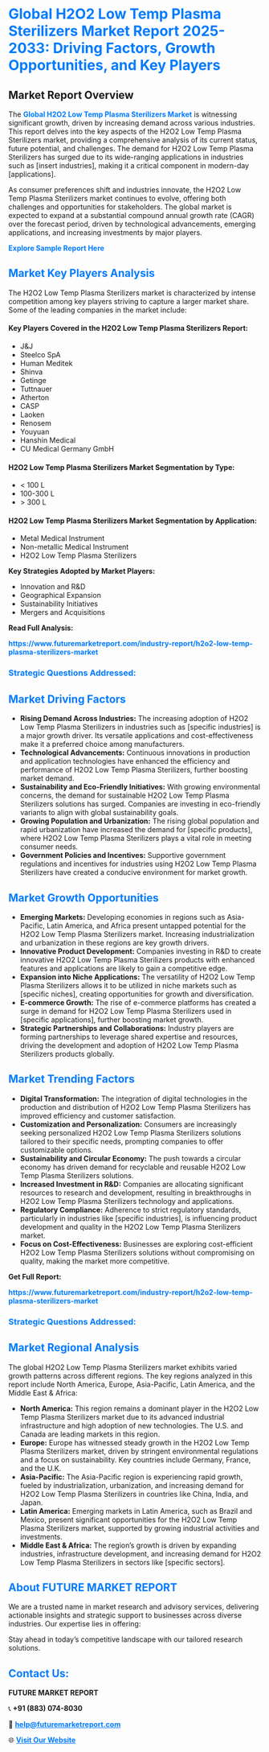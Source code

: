 <h1 style="color: #007BFF;">Global H2O2 Low Temp Plasma Sterilizers Market Report 2025-2033: Driving Factors, Growth Opportunities, and Key Players</h1>

<section id="overview">
<h2>Market Report Overview</h2>
<p>The <a href="https://www.futuremarketreport.com/industry-report/h2o2-low-temp-plasma-sterilizers-market" style="color: #007BFF; text-decoration: none;"><strong>Global H2O2 Low Temp Plasma Sterilizers Market</strong></a> is witnessing significant growth, driven by increasing demand across various industries. This report delves into the key aspects of the H2O2 Low Temp Plasma Sterilizers market, providing a comprehensive analysis of its current status, future potential, and challenges. The demand for H2O2 Low Temp Plasma Sterilizers has surged due to its wide-ranging applications in industries such as [insert industries], making it a critical component in modern-day [applications].</p>
<p>As consumer preferences shift and industries innovate, the H2O2 Low Temp Plasma Sterilizers market continues to evolve, offering both challenges and opportunities for stakeholders. The global market is expected to expand at a substantial compound annual growth rate (CAGR) over the forecast period, driven by technological advancements, emerging applications, and increasing investments by major players.</p>
</section>

<section id="overview">
<p><a href="https://www.futuremarketreport.com/request-sample/reportId=127661" style="color: #007BFF; text-decoration: none;"><strong>Explore Sample Report Here</strong></a></p>
</section>

<section id="key-players">
<h2 style="color: #007BFF;">Market Key Players Analysis</h2>
<p>The H2O2 Low Temp Plasma Sterilizers market is characterized by intense competition among key players striving to capture a larger market share. Some of the leading companies in the market include:</p>
<h4>Key Players Covered in the H2O2 Low Temp Plasma Sterilizers Report:</h4>
<ul><li>J&amp;J</li><li>Steelco SpA</li><li>Human Meditek</li><li>Shinva</li><li>Getinge</li><li>Tuttnauer</li><li>Atherton</li><li>CASP</li><li>Laoken</li><li>Renosem</li><li>Youyuan</li><li>Hanshin Medical</li><li>CU Medical Germany GmbH</li></ul>
<h4>H2O2 Low Temp Plasma Sterilizers Market Segmentation by Type:</h4>
<ul><li>&lt; 100 L</li><li>100-300 L</li><li>&gt; 300 L</li></ul>

<h4>H2O2 Low Temp Plasma Sterilizers Market Segmentation by Application:</h4>
<ul><li>Metal Medical Instrument</li><li>Non-metallic Medical Instrument</li><li>H2O2 Low Temp Plasma Sterilizers</li></ul>
<p><strong>Key Strategies Adopted by Market Players:</strong></p>
<ul>
<li>Innovation and R&D</li>
<li>Geographical Expansion</li>
<li>Sustainability Initiatives</li>
<li>Mergers and Acquisitions</li>
</ul>
</section>

<section>
<p><strong>Read Full Analysis: </strong></p><a href="https://www.futuremarketreport.com/industry-report/h2o2-low-temp-plasma-sterilizers-market" style="color: #007BFF; text-decoration: none;"><strong>https://www.futuremarketreport.com/industry-report/h2o2-low-temp-plasma-sterilizers-market</strong></a>
<h3 style="color: #007BFF;">Strategic Questions Addressed:</h3>
</section>

<section id="driving-factors">
<h2 style="color: #007BFF;">Market Driving Factors</h2>
<ul>
<li><strong>Rising Demand Across Industries:</strong> The increasing adoption of H2O2 Low Temp Plasma Sterilizers in industries such as [specific industries] is a major growth driver. Its versatile applications and cost-effectiveness make it a preferred choice among manufacturers.</li>
<li><strong>Technological Advancements:</strong> Continuous innovations in production and application technologies have enhanced the efficiency and performance of H2O2 Low Temp Plasma Sterilizers, further boosting market demand.</li>
<li><strong>Sustainability and Eco-Friendly Initiatives:</strong> With growing environmental concerns, the demand for sustainable H2O2 Low Temp Plasma Sterilizers solutions has surged. Companies are investing in eco-friendly variants to align with global sustainability goals.</li>
<li><strong>Growing Population and Urbanization:</strong> The rising global population and rapid urbanization have increased the demand for [specific products], where H2O2 Low Temp Plasma Sterilizers plays a vital role in meeting consumer needs.</li>
<li><strong>Government Policies and Incentives:</strong> Supportive government regulations and incentives for industries using H2O2 Low Temp Plasma Sterilizers have created a conducive environment for market growth.</li>
</ul>
</section>

<section id="growth-opportunities">
<h2 style="color: #007BFF;">Market Growth Opportunities</h2>
<ul>
<li><strong>Emerging Markets:</strong> Developing economies in regions such as Asia-Pacific, Latin America, and Africa present untapped potential for the H2O2 Low Temp Plasma Sterilizers market. Increasing industrialization and urbanization in these regions are key growth drivers.</li>
<li><strong>Innovative Product Development:</strong> Companies investing in R&D to create innovative H2O2 Low Temp Plasma Sterilizers products with enhanced features and applications are likely to gain a competitive edge.</li>
<li><strong>Expansion into Niche Applications:</strong> The versatility of H2O2 Low Temp Plasma Sterilizers allows it to be utilized in niche markets such as [specific niches], creating opportunities for growth and diversification.</li>
<li><strong>E-commerce Growth:</strong> The rise of e-commerce platforms has created a surge in demand for H2O2 Low Temp Plasma Sterilizers used in [specific applications], further boosting market growth.</li>
<li><strong>Strategic Partnerships and Collaborations:</strong> Industry players are forming partnerships to leverage shared expertise and resources, driving the development and adoption of H2O2 Low Temp Plasma Sterilizers products globally.</li>
</ul>
</section>

<section id="trending-factors">
<h2 style="color: #007BFF;">Market Trending Factors</h2>
<ul>
<li><strong>Digital Transformation:</strong> The integration of digital technologies in the production and distribution of H2O2 Low Temp Plasma Sterilizers has improved efficiency and customer satisfaction.</li>
<li><strong>Customization and Personalization:</strong> Consumers are increasingly seeking personalized H2O2 Low Temp Plasma Sterilizers solutions tailored to their specific needs, prompting companies to offer customizable options.</li>
<li><strong>Sustainability and Circular Economy:</strong> The push towards a circular economy has driven demand for recyclable and reusable H2O2 Low Temp Plasma Sterilizers solutions.</li>
<li><strong>Increased Investment in R&D:</strong> Companies are allocating significant resources to research and development, resulting in breakthroughs in H2O2 Low Temp Plasma Sterilizers technology and applications.</li>
<li><strong>Regulatory Compliance:</strong> Adherence to strict regulatory standards, particularly in industries like [specific industries], is influencing product development and quality in the H2O2 Low Temp Plasma Sterilizers market.</li>
<li><strong>Focus on Cost-Effectiveness:</strong> Businesses are exploring cost-efficient H2O2 Low Temp Plasma Sterilizers solutions without compromising on quality, making the market more competitive.</li>
</ul>
</section>

<section>
<p><strong>Get Full Report: </strong></p><a href="https://www.futuremarketreport.com/industry-report/h2o2-low-temp-plasma-sterilizers-market" style="color: #007BFF; text-decoration: none;"><strong>https://www.futuremarketreport.com/industry-report/h2o2-low-temp-plasma-sterilizers-market</strong></a>
<h3 style="color: #007BFF;">Strategic Questions Addressed:</h3>
</section>


<section id="regional-analysis">
<h2 style="color: #007BFF;">Market Regional Analysis</h2>
<p>The global H2O2 Low Temp Plasma Sterilizers market exhibits varied growth patterns across different regions. The key regions analyzed in this report include North America, Europe, Asia-Pacific, Latin America, and the Middle East & Africa:</p>
<ul>
<li><strong>North America:</strong> This region remains a dominant player in the H2O2 Low Temp Plasma Sterilizers market due to its advanced industrial infrastructure and high adoption of new technologies. The U.S. and Canada are leading markets in this region.</li>
<li><strong>Europe:</strong> Europe has witnessed steady growth in the H2O2 Low Temp Plasma Sterilizers market, driven by stringent environmental regulations and a focus on sustainability. Key countries include Germany, France, and the U.K.</li>
<li><strong>Asia-Pacific:</strong> The Asia-Pacific region is experiencing rapid growth, fueled by industrialization, urbanization, and increasing demand for H2O2 Low Temp Plasma Sterilizers in countries like China, India, and Japan.</li>
<li><strong>Latin America:</strong> Emerging markets in Latin America, such as Brazil and Mexico, present significant opportunities for the H2O2 Low Temp Plasma Sterilizers market, supported by growing industrial activities and investments.</li>
<li><strong>Middle East & Africa:</strong> The region’s growth is driven by expanding industries, infrastructure development, and increasing demand for H2O2 Low Temp Plasma Sterilizers in sectors like [specific sectors].</li>
</ul>
</section>

<footer>
<h2 style="color: #007BFF;">About FUTURE MARKET REPORT</h2>
<p>We are a trusted name in market research and advisory services, delivering actionable insights and strategic support to businesses across diverse industries. Our expertise lies in offering:</p>

<p>Stay ahead in today’s competitive landscape with our tailored research solutions.</p>

<h2 style="color: #007BFF;">Contact Us:</h2>
<p><strong>FUTURE MARKET REPORT</strong></p>
<p>📞 <strong>+91 (883) 074-8030</strong></p>
<p>📧 <strong><a href="mailto:help@futuremarketreport.com" style="color: #007BFF;">help@futuremarketreport.com</a></strong></p>
<p>🌐 <strong><a href="https://www.futuremarketreport.com/" style="color: #007BFF;">Visit Our Website</a></strong></p>
</footer>
